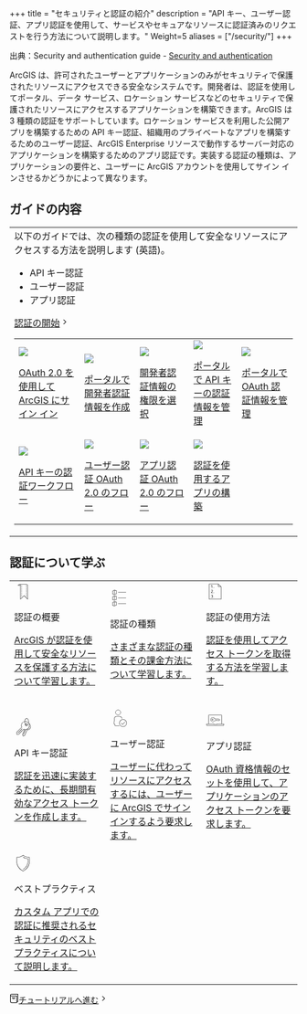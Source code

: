 +++
title = "セキュリティと認証の紹介"
description = "API キー、ユーザー認証、アプリ認証を使用して、サービスやセキュアなリソースに認証済みのリクエストを行う方法について説明します。"
Weight=5
aliases = ["/security/"]
+++

出典：Security and authentication guide - [Security and authentication](https://developers.arcgis.com/documentation/security-and-authentication/)

ArcGIS は、許可されたユーザーとアプリケーションのみがセキュリティで保護されたリソースにアクセスできる安全なシステムです。開発者は、認証を使用してポータル、データ サービス、ロケーション サービスなどのセキュリティで保護されたリソースにアクセスするアプリケーションを構築できます。ArcGIS は 3 種類の認証をサポートしています。ロケーション サービスを利用した公開アプリを構築するための API キー認証、組織用のプライベートなアプリを構築するためのユーザー認証、ArcGIS Enterprise リソースで動作するサーバー対応のアプリケーションを構築するためのアプリ認証です。実装する認証の種類は、アプリケーションの要件と、ユーザーに ArcGIS アカウントを使用してサイン インさせるかどうかによって異なります。

## ガイドの内容

<table>
<td>
以下のガイドでは、次の種類の認証を使用して安全なリソースにアクセスする方法を説明します (英語)。

- API キー認証
- ユーザー認証
- アプリ認証

<a href="https://developers.arcgis.com/documentation/security-and-authentication/get-started/" class="button not-afd-flow-content has-end-icon"><span class="button-content">認証の開始</span><svg width="16" height="16" viewBox="0 0 16 16" class="inline-block fill-color-icon align-middle fill-current"><path d="M5.793 12l4-4-4-4h1.414l4 4-4 4z"></path><path fill="none" d="M0 0h16v16H0z"></path></svg></a>

<table>
<tr>
<td>
<img src="https://developers.arcgis.com/documentation/static/sign-in-carousel-b390caadcbe87c16f77d84f0fb1baea0.png" style="max-height:250px" text="Sign in with ArcGIS">

[OAuth 2.0 を使用して ArcGIS にサイン イン](https://developers.arcgis.com/documentation/security-and-authentication/user-authentication/)
</td>
<td>
<img src="https://developers.arcgis.com/documentation/static/credential-creator-carousel-775dc8537c5f31958c5d11e7d6301697.png" style="max-height:250px" text="Sign in with ArcGIS">

[ポータルで開発者認証情報を作成](https://developers.arcgis.com/documentation/security-and-authentication/user-authentication/tutorials/create-oauth-credentials-user-auth/)
</td>
<td>
<img src="https://developers.arcgis.com/documentation/static/privileges-carousel-border-a32aa60144a6bd0cb18397cc922a5386.png" style="max-height:250px" text="Sign in with ArcGIS">

[開発者認証情報の権限を選択](https://developers.arcgis.com/documentation/security-and-authentication/user-authentication/tutorials/create-oauth-credentials-user-auth/)
</td>
<td>
<img src="https://developers.arcgis.com/documentation/static/apikey-credentials-item-carousel-fe7dd5a1856841ac02f739e5f8bef355.png" style="max-height:250px" text="Sign in with ArcGIS">

[ポータルで API キーの認証情報を管理](https://developers.arcgis.com/documentation/security-and-authentication/api-key-authentication/api-key-credentials/)
</td>
<td>
<img src="https://developers.arcgis.com/documentation/static/oauth-credentials-item-carousel-5db9969a2f28bb851e35f6992fb4e554.png" style="max-height:250px" text="Sign in with ArcGIS">

[ポータルで OAuth 認証情報を管理](https://developers.arcgis.com/documentation/security-and-authentication/user-authentication/oauth-credentials-user/)
</td>
</tr>
<tr>
<td>
<img src="https://developers.arcgis.com/documentation/static/apikey-flow-carousel-a2101553a5b0dcbe5c822799368d0495.png" style="max-height:250px" text="Sign in with ArcGIS">

[API キーの認証ワークフロー](https://developers.arcgis.com/documentation/security-and-authentication/api-key-authentication/how-to-use-an-api-key/)
</td>
<td>
<img src="https://developers.arcgis.com/documentation/static/pkce-flow-carousel-be9dd796d1bd7a677e506e2ae77295d3.png" style="max-height:250px" text="Sign in with ArcGIS">

[ユーザー認証 OAuth 2.0 のフロー](https://developers.arcgis.com/documentation/security-and-authentication/user-authentication/flows/authorization-code-with-pkce/)
</td>
<td>
<img src="https://developers.arcgis.com/documentation/static/client-credentials-flow-carousel-81b5792eb7870e61f450eeee897fbed6.png" style="max-height:250px" text="Sign in with ArcGIS">

[アプリ認証 OAuth 2.0 のフロー](https://developers.arcgis.com/documentation/security-and-authentication/app-authentication/client-credentials-flow/)
</td>
<td>
<img src="https://developers.arcgis.com/documentation/static/nearby-places-carousel-3d569605cf383421c79649abe0ef8610.png" style="max-height:250px" text="Sign in with ArcGIS">

[認証を使用するアプリの構築](https://developers.arcgis.com/documentation/security-and-authentication/api-key-authentication/tutorials/create-an-api-key/)
</td>

</tr>
</table>

</td>
</table>

## 認証について学ぶ

<table>
<tr>
<td style="width:20%">
<div class="card-header"><svg width="32" height="32" viewBox="0 0 48 48" class="inline-block fill-color-icon align-middle"><path d="M32.5 5.1h-19a3.403 3.403 0 0 0-3.4 3.4v.4h6v36.566l9.9-9.9 9.9 9.9V8.5a3.403 3.403 0 0 0-3.4-3.4zm-21.57 3a2.6 2.6 0 0 1 5.14 0zM35.1 43.534l-9.1-9.1-9.1 9.1V8.5a3.379 3.379 0 0 0-1.236-2.6h.983v.007a2.383 2.383 0 0 1 1.552.636l.557-.574c-.027-.026-.059-.044-.086-.07h10.977v.008a2.383 2.383 0 0 1 1.552.636l.557-.574c-.027-.026-.059-.044-.086-.07h.83A2.603 2.603 0 0 1 35.1 8.5zM32.118 28h.8v2h-.8zm0 4h.8v2h-.8zm0 4h.8v2h-.8zm0-24h.8v2h-.8zm0 4h.8v2h-.8zm.805-6.759c0 .155-.007.246-.007.246l.002.513h-.8v-.54c0-.032.005-.102.005-.219a5.358 5.358 0 0 0-.126-1.145l.78-.177a6.09 6.09 0 0 1 .146 1.322zM32.118 24h.8v2h-.8zm0-4h.8v2h-.8zm-13 12h.8v2h-.8zm0-4h.8v2h-.8zm0 8h.8v2h-.8zm0-12h.8v2h-.8zm0-12h.8v2h-.8zm0 8h.8v2h-.8zm.805-10.759c0 .155-.006.246-.006.246V10h-.8v-.54c.002-.032.006-.102.006-.219a5.358 5.358 0 0 0-.126-1.145l.78-.177a6.09 6.09 0 0 1 .146 1.322zM19.118 16h.8v2h-.8z"></path></svg>
<p>認証の概要</p>

[ArcGIS が認証を使用して安全なリソースを保護する方法について学習します。](https://developers.arcgis.com/documentation/security-and-authentication/introduction/)

</td>
<td style="width:20%">
<svg width="32" height="32" viewBox="0 0 48 48" class="inline-block fill-color-icon align-middle"><path d="M6.1 4.765v8.301l5.43 1.696 5.37-2.542V3.917l-5.43-1.678zm.8.507l4.2-1.975v10.492l-4.2-1.31zm9.2 6.442L11.9 13.7V3.209l4.2 1.298zm-10 8.05v8.302l5.43 1.696 5.37-2.542v-8.303l-5.43-1.678zm.8.508l4.2-1.975v10.492l-4.2-1.31zm9.2 6.442L11.9 28.7V18.209l4.2 1.298zm-10 8.05v8.302l5.43 1.696 5.37-2.542v-8.303l-5.43-1.678zm.8.508l4.2-1.975v10.492l-4.2-1.31zm9.2 6.442L11.9 43.7V33.209l4.2 1.298zM42 8.1v.8H21v-.8zm-21 15h21v.8H21zm0 15h21v.8H21z"></path></svg>
<p>認証の種類</p>

[さまざまな認証の種類とその課金方法について学習します。](https://developers.arcgis.com/documentation/security-and-authentication/types-of-authentication/)

</td>
<td style="width:20%">
<svg width="32" height="32" viewBox="0 0 48 48" class="inline-block fill-color-icon align-middle"><path d="M20 14h1v1h-1zm0 14h1v-1h-1zm0 13h1v-1h-1zm19.9-29.43v33.389H8.1V4.04h24.272zm-6.994-.47h5.393l-5.393-5.393zM39.1 44.16V11.9h-6.994V4.908l-.065-.066H8.9V44.16zM15.1 15h.8V8h-.8l-2 1v1l2-1zm2.8 20.268a1.973 1.973 0 0 0-1.072-1.797 2.854 2.854 0 0 0-2.794.085l-.165.106.433.673.165-.106a2.044 2.044 0 0 1 1.977-.056 1.192 1.192 0 0 1 .656 1.095c0 .723-.846 1.335-1.848 1.335v.8c1.002 0 1.848.61 1.848 1.333a1.308 1.308 0 0 1-.815 1.251 1.924 1.924 0 0 1-1.97-.256l-.538.593a2.568 2.568 0 0 0 1.72.626 2.758 2.758 0 0 0 1.112-.231 2.09 2.09 0 0 0 1.29-1.983 2.044 2.044 0 0 0-1.115-1.734 2.045 2.045 0 0 0 1.116-1.734zm-.572-11.661a1.907 1.907 0 0 0 .58-1.344 2.067 2.067 0 0 0-1.615-2.015 2.605 2.605 0 0 0-2.908.963q-.101.167-.186.339l.717.355q.07-.142.153-.28a1.842 1.842 0 0 1 2.01-.606 1.29 1.29 0 0 1 1.03 1.244 1.11 1.11 0 0 1-.358.79l-3.65 3.952v.869H18v-.8h-3.874z"></path></svg>

<p>認証の使用方法</p>

[認証を使用してアクセス トークンを取得する方法を学習します。](https://developers.arcgis.com/documentation/security-and-authentication/how-to-use-authentication/)

</td>
<tr/>
<tr>
<td>
<svg width="32" height="32" viewBox="0 0 48 48" class="inline-block fill-color-icon align-middle"><path d="M43.214 18.963a9.96 9.96 0 0 0-4.48-5.788 11.073 11.073 0 0 0-.674-.885 14.394 14.394 0 0 0 .318-2.982c0-5.009-2.47-9.083-5.507-9.083-2.888 0-5.26 3.686-5.485 8.355A11.043 11.043 0 0 0 18.6 19.375a10.928 10.928 0 0 0 .945 4.474L6.1 37.083v5.785l6.275.033 3.275-3.574V37.9h1.341l2.409-2.408V34.15h1.233l4.867-4.547a10.92 10.92 0 0 0 1.485.467L21.48 43.298l1.748 4.394 4.922-1.928 1.492-3.7-.402-1.01 1.142-.455 1.122-2.757-.423-1.062.934-.372 2.328-5.206a9.23 9.23 0 0 0 4.09-.915 9.59 9.59 0 0 0 4.78-11.324zM32.87 1.025c2.552 0 4.708 3.793 4.708 8.283a13.657 13.657 0 0 1-.204 2.237 10.837 10.837 0 0 0-9.185-3.09c.252-4.107 2.293-7.43 4.681-7.43zm-7.537 27.638l-5.017 4.687H18.6v1.81l-1.94 1.94h-1.81v1.916l-2.826 3.083-5.124-.027v-4.655l13.61-13.395-.122-.257a10.132 10.132 0 0 1-.988-4.39 10.237 10.237 0 0 1 7.966-9.965 12.667 12.667 0 0 0 1.504 6.12 3.626 3.626 0 1 0 .48-.803 12.31 12.31 0 0 1-1.187-5.42l.001-.04a10.219 10.219 0 1 1-2.59 19.5zm7.537-10.272a3.627 3.627 0 0 0 1.774-.485 2.716 2.716 0 0 1-5.198-1.497 4.404 4.404 0 0 0 3.424 1.982zm-3.084-2.894a2.713 2.713 0 0 1 5.056 1.31 3.064 3.064 0 0 1-1.972.784 3.892 3.892 0 0 1-3.084-2.094zm8.296 14.07a8.168 8.168 0 0 1-3.979.828l-.271-.013-2.416 5.403-1.375.547.6 1.507-.872 2.143-1.57.623.58 1.457-1.243 3.082-3.86 1.513-1.333-3.352 5.438-13.068a11.078 11.078 0 0 0 1.675.155L24.093 42.84l.735.316 5.512-12.792a10.99 10.99 0 0 0 9.31-15.552 9.255 9.255 0 0 1 2.797 4.379 8.784 8.784 0 0 1-4.364 10.376zm-17.264-2.03l.566.566-11.237 11.236-.565-.565z"></path></svg>

<p>API キー認証</p>

[認証を迅速に実装するために、長期間有効なアクセス トークンを作成します。](https://developers.arcgis.com/documentation/security-and-authentication/api-key-authentication/)

</td>
<td>

<svg width="32" height="32" viewBox="0 0 48 48" class="inline-block fill-color-icon align-middle"><path d="M24.99 44.9H14.687a2.589 2.589 0 0 1-2.586-2.586v-1.866a2.645 2.645 0 0 1-1.52-.79 2.57 2.57 0 0 1-.7-1.953l.973-12.594a6.537 6.537 0 0 1 6.551-6.011h7.192a6.54 6.54 0 0 1 6.552 6.015l.019.237c-.265.064-.53.127-.787.209l-.03-.387a5.737 5.737 0 0 0-5.754-5.274h-7.192a5.735 5.735 0 0 0-5.754 5.27l-.972 12.596a1.771 1.771 0 0 0 .482 1.341 1.85 1.85 0 0 0 1.34.572h.4v2.635a1.787 1.787 0 0 0 1.786 1.786h9.662c.203.276.417.543.643.8zM14.1 9a6.9 6.9 0 1 1 6.9 6.9A6.908 6.908 0 0 1 14.1 9zm.8 0A6.1 6.1 0 1 0 21 2.9 6.107 6.107 0 0 0 14.9 9zm29 28a9.9 9.9 0 1 0-9.9 9.9 9.912 9.912 0 0 0 9.9-9.9zm-.8 0a9.1 9.1 0 1 1-9.1-9.1 9.11 9.11 0 0 1 9.1 9.1zm-3.819-2.72l-.568-.565-6.18 6.227-3.258-3.22-.562.568 3.826 3.783z"></path></svg>

<p>ユーザー認証</p>

[ユーザーに代わってリソースにアクセスするには、ユーザーに ArcGIS でサインインするよう要求します。](https://developers.arcgis.com/documentation/security-and-authentication/user-authentication/)

</td>
<td>
<svg width="32" height="32" viewBox="0 0 48 48" class="inline-block fill-color-icon align-middle"><path d="M23.14 24.9h1.699l1.546-1.181 1.363 1.18h.479l1.76-1.202 1.575 1.203h2.079l3-2.4-3-2.4H23.587a5.9 5.9 0 1 0-.447 4.8zM18 27.1a5.1 5.1 0 1 1 4.908-6.491l.082.29h10.37l2 1.601-2 1.6h-1.527l-1.82-1.39-1.996 1.364-1.601-1.387-1.849 1.413h-1.912l-.111.218A5.082 5.082 0 0 1 18 27.1zm-1-7a1.9 1.9 0 1 0 1.9 1.9 1.902 1.902 0 0 0-1.9-1.9zm0 3a1.1 1.1 0 1 1 1.1-1.1 1.101 1.101 0 0 1-1.1 1.1zm24.9 10V11.8a2.703 2.703 0 0 0-2.7-2.7H8.89a2.792 2.792 0 0 0-2.79 2.789V33.1H1v2.4a2.316 2.316 0 0 0 2.216 2.4h41.568A2.316 2.316 0 0 0 47 35.5v-2.4zm-35-21.211a1.99 1.99 0 0 1 1.989-1.99H39.2a1.902 1.902 0 0 1 1.9 1.9v21.3H28.417l.015.414a.533.533 0 0 1-.13.41.93.93 0 0 1-.67.21h-6.053c-.81 0-.81-.476-.81-.633v-.4H6.9zM46.2 35.5a1.518 1.518 0 0 1-1.416 1.6H3.216A1.518 1.518 0 0 1 1.8 35.5v-1.6h18.215a1.45 1.45 0 0 0 1.563 1.033h6.053a1.68 1.68 0 0 0 1.245-.454 1.237 1.237 0 0 0 .314-.58H46.2z"></path></svg>

<p>アプリ認証</p>

[OAuth 資格情報のセットを使用して、アプリケーションのアクセス トークンを要求します。](https://developers.arcgis.com/documentation/security-and-authentication/app-authentication/)

</td>
</tr>

<tr>
<td>
<svg width="32" height="32" viewBox="0 0 48 48" class="inline-block fill-color-icon align-middle"><path d="M40.581 9.501l-.112-1.216-1.221-.062c-6.767-.34-11.606-1.928-14.795-4.857L23.5 2.49l-.953.876C19.358 6.295 14.519 7.884 7.75 8.223l-1.22.062L6.42 9.5c-1.129 12.431-.063 26.35 16.407 35.334l.674.368.674-.368C40.644 35.852 41.71 21.932 40.58 9.501zm-16.79 34.632l-.291.158-.291-.158C7.146 35.371 6.11 21.746 7.216 9.574l.048-.526.527-.027c6.962-.348 11.966-2.005 15.297-5.066l.412-.379.412.379c3.331 3.06 8.335 4.718 15.296 5.066l.528.027.048.526c1.106 12.172.07 25.797-15.993 34.56zm12.999-31.74c.58 9.643-.521 20.523-13.083 28.1l-.414-.684C35.345 32.54 36.529 22.1 36.01 12.78c-5.27-.582-9.439-1.968-12.738-4.234l.454-.659c3.255 2.236 7.412 3.588 12.705 4.133l.338.035z"></path></svg>

<p>ベストプラクティス</p>

[カスタム アプリでの認証に推奨されるセキュリティのベスト プラクティスについて説明します。](https://developers.arcgis.com/documentation/security-and-authentication/security-best-practices/)

</td>
</tr>

</table>

<a href="https://developers.arcgis.com/documentation/security-and-authentication/tutorials/" class="button not-afd-flow-content has-start-icon has-end-icon"><svg width="16" height="16" viewBox="0 0 16 16" class="inline-block fill-color-icon align-middle fill-current"><path d="M10 7H4V6h6zM5 9h4V8H5zm-4 4V2c0-.923.786-2 3-2h11v14h-2v2H4a3.003 3.003 0 0 1-3-3zM2 2c0 .598.804 1 2 1h9v10h1V1H4c-1.196 0-2 .402-2 1zm0 11a2.002 2.002 0 0 0 2 2h8V4H4a4.08 4.08 0 0 1-2-.431z"></path><path fill="none" d="M0 0h16v16H0z"></path></svg><span class="button-content">チュートリアルへ進む</span><svg width="16" height="16" viewBox="0 0 16 16" class="inline-block fill-color-icon align-middle fill-current"><path d="M5.793 12l4-4-4-4h1.414l4 4-4 4z"></path><path fill="none" d="M0 0h16v16H0z"></path></svg></a>
